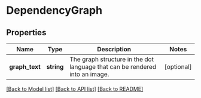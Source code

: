 # DependencyGraph

## Properties
Name | Type | Description | Notes
------------ | ------------- | ------------- | -------------
**graph_text** | **string** | The graph structure in the dot language that can be rendered into an image. | [optional] 

[[Back to Model list]](../README.md#documentation-for-models) [[Back to API list]](../README.md#documentation-for-api-endpoints) [[Back to README]](../README.md)


